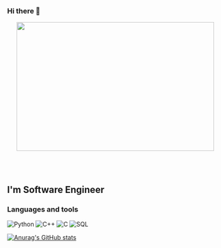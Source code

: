 ### Hi there 👋

<!-- ![Header](https://github.com/mellgit/mellgit/blob/main/assets/sukuna.gif) -->
<p align="center">

  <img width="460" height="300" src="https://github.com/mellgit/mellgit/blob/main/assets/sukuna.gif">

</p>

<br><br/>
## I'm Software Engineer

### Languages and tools
![Python](https://img.shields.io/badge/-Python-2D283E?style=for-the-badge&logo=python)
![C++](https://img.shields.io/badge/-C++-2D283E?style=for-the-badge&logo=C%2b%2b)
![C](https://img.shields.io/badge/-C-2D283E?style=for-the-badge&logo=c)
![SQL](https://img.shields.io/badge/-SQL-2D283E?style=for-the-badge&logo=mysql)


[![Anurag's GitHub stats](https://github-readme-stats.vercel.app/api?username=mellgit&show_icons=true)
](https://github.com/anuraghazra/github-readme-stats)



